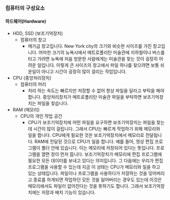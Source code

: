 ### 컴퓨터의 구성요소

#### 하드웨어(Hardware)

* HDD, SSD (보조기억장치)
  * 컴퓨터의 창고
    * 메가급 창고입니다. New York city의 크기와 비슷한 사이즈를 가진 창고입니다. 어마한 크기의 뉴욕시에서 메트로폴리탄 미술관에 지하철이나 버스를 타고 가려면 뉴욕에 처음 방문한 사람에게는 미술관을 찾는 것이 굉장히 어려운 일입니다. 이렇게 큰 사이즈의 창고에서 파일 하나를 찾으려면 보통 쉬운일이 아니고 시간이 굉장히 많이 걸리는 작업입니다. 
* CPU (중앙처리장치)
  * 컴퓨터의 머리
    * 처리 하는 속도는 빠르지만 저장할 수 없어 항상 파일을 달라고 부탁을 해야합니다. 중앙처리장치가 메트로폴리탄 미술관 파일을 부탁하면 보조기억장치는 파일을 찾습니다. 
* RAM (메모리)
  * CPU의 개인 작업 공간
    * CPU가 보조기억장치에 어떤 파일을 요구하면 보조기억장치는 파일을 찾는데 시간이 많이 걸립니다. 그래서 CPU는 빠르게 작업하기 위해 메모리와 일을 합니다. CPU에게 필요한 것은 보조기억장치에서 메모리로 전달됩니다. RAM에 전달된 것으로 CPU가 일을 합니다. 예를 들어, 영상 편집 프로그램이 폴더 안에 있습니다. 이는 메모리에 저장되어 있다는 뜻입니다. 프로그램을 열면 창이 먼저 뜹니다. 보조기억장치가 메모리에 편집 프로그램에 필요한 모든 데이터를 보내고 있다는 의미입니다. 그 다음에는 우리가 편집 프로그램을 사용할 수 있는데 지금 이 상태는 CPU가 메모리와 일을 하고 있는 상태입니다. 파일이나 프로그램을 사용하다가 저장하는 것을 잊어버리고 종료를 하게되면 작업하던 모든 것을 잃어버리는 경우도 있는데 이것은 메모리에서도 파일이 없어진다는 것을 뜻하기도 합니다. 그래서 보조기억장치에는 저장과 배치 기능이 있습니다. 